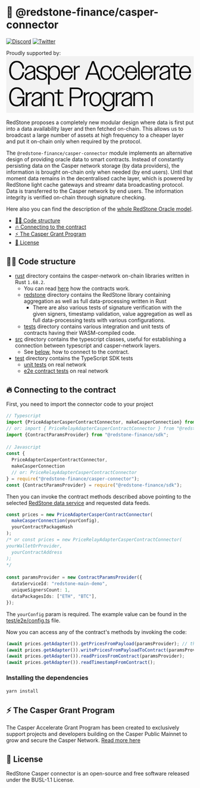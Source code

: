 # 🔗 @redstone-finance/casper-connector

[![Discord](https://img.shields.io/discord/786251205008949258?logo=discord)](https://discord.gg/2CT6hN6C)
[![Twitter](https://img.shields.io/twitter/follow/redstone_defi?style=flat&logo=twitter)](https://twitter.com/intent/follow?screen_name=redstone_defi)

Proudly supported by:
[![Casper Grant Program](casper-grant-program.png)](#-the-casper-grant-program)

RedStone proposes a completely new modular design where data is first put into a data availability layer and then
fetched on-chain. This allows us to broadcast a large number of assets at high frequency to a cheaper layer and put it
on-chain only when required by the protocol.

The `@redstone-finance/casper-connector` module implements an alternative design of providing oracle data to smart
contracts. Instead of constantly persisting data on the Casper network storage (by data providers), the information is
brought on-chain only when needed (by end users). Until that moment data remains in the decentralised cache layer, which
is powered by RedStone light cache gateways and streamr data broadcasting protocol. Data is transferred to the Casper
network by end users. The information integrity is verified on-chain through signature checking.

Here also you can find the description of
the [whole RedStone Oracle model](https://docs.redstone.finance/docs/introduction).

- [👨‍💻 Code structure](#-code-structure)
- [🔥 Connecting to the contract](#-connecting-to-the-contract)
- [⚡ The Casper Grant Program](#-the-casper-grant-program)
- [📄 License](#-license)

## 👨‍💻 Code structure

- [rust](rust) directory contains the casper-network on-chain libraries written in Rust `1.68.2`.
    - You can read [here](rust/contracts/README.md) how the contracts work.
    - [redstone](rust/redstone) directory contains the RedStone library containing aggregation as well as full
      data-processing written in Rust
        - There are also various tests of signature verification with the given signers, timestamp validation, value
          aggregation as well as full data-processing tests with various configurations.
    - [tests](rust/contracts/tests) directory contains various integration and unit tests of contracts having their
      WASM-compiled
      code.
- [src](src) directory contains the typescript classes, useful for establishing a connection between typescript and
  casper-network layers.
    - See [below](#-connecting-to-the-contract), how to connect to the contract.
- [test](test) directory contains the TypeScript SDK tests
    - [unit tests](test/unit) on real network
    - [e2e contract tests](test/e2e) on real network

## 🔥 Connecting to the contract

First, you need to import the connector code to your project

```ts
// Typescript
import {PriceAdapterCasperContractConnector, makeCasperConnection} from "@redstone-finance/casper-connector";
// or: import { PriceRelayAdapterCasperContractConnector } from "@redstone-finance/casper-connector";
import {ContractParamsProvider} from "@redstone-finance/sdk";

// Javascript
const {
  PriceAdapterCasperContractConnector,
  makeCasperConnection
  // or: PriceRelayAdapterCasperContractConnector
} = require("@redstone-finance/casper-connector");
const {ContractParamsProvider} = require("@redstone-finance/sdk");
```

Then you can invoke the contract methods described above pointing to the
selected [RedStone data service](https://app.redstone.finance) and requested data feeds.

```ts
const prices = new PriceAdapterCasperContractConnector(
  makeCasperConnection(yourConfig),
  yourContractPackageHash
);
/* or const prices = new PriceRelayAdapterCasperContractConnector(
yourWalletOrProvider,
  yourContractAddress
);
*/

const paramsProvider = new ContractParamsProvider({
  dataServiceId: "redstone-main-demo",
  uniqueSignersCount: 1,
  dataPackagesIds: ["ETH", "BTC"],
});
```

The `yourConfig` param is required. The example value can be found in
the [test/e2e/config.ts](./test/e2e/config.ts) file.

Now you can access any of the contract's methods by invoking the code:

```ts
(await prices.getAdapter()).getPricesFromPayload(paramsProvider); // the method is available only for PriceRelayAdapterCasperContractConnector
(await prices.getAdapter()).writePricesFromPayloadToContract(paramsProvider);
(await prices.getAdapter()).readPricesFromContract(paramsProvider);
(await prices.getAdapter()).readTimestampFromContract();
```

### Installing the dependencies

```bash
yarn install
```

## ⚡ The Casper Grant Program

The Casper Accelerate Grant Program has been created to exclusively support projects and developers building
on the Casper Public Mainnet to grow and secure the Casper Network.
[Read more here](https://casper.network/en-us/lp/accelerate-grant-program/)

## 📄 License

RedStone Casper connector is an open-source and free software released under the BUSL-1.1 License.
